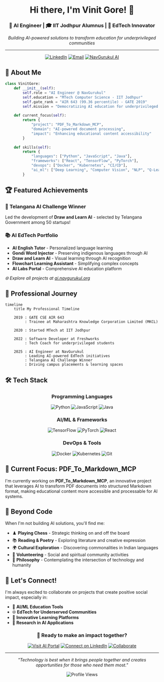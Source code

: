 <div align="center">
  
# Hi there, I'm Vinit Gore! 👋

### 🤖 AI Engineer | 🎓 IIT Jodhpur Alumnus | 🌟 EdTech Innovator

*Building AI-powered solutions to transform education for underprivileged communities*

---

[![LinkedIn](https://img.shields.io/badge/LinkedIn-0077B5?style=for-the-badge&logo=linkedin&logoColor=white)](https://www.linkedin.com/in/vinitgore/)
[![Email](https://img.shields.io/badge/Email-D14836?style=for-the-badge&logo=gmail&logoColor=white)](mailto:vinitgore1234@gmail.com)
[![NavGurukul AI](https://img.shields.io/badge/AI%20Portal-FF6B6B?style=for-the-badge&logo=artificial-intelligence&logoColor=white)](https://ai.navgurukul.org)

</div>

## 🚀 About Me

```python
class VinitGore:
    def __init__(self):
        self.role = "AI Engineer @ NavGurukul"
        self.education = "MTech Computer Science - IIT Jodhpur"
        self.gate_rank = "AIR 643 (99.36 percentile) - GATE 2019"
        self.mission = "Democratizing AI education for underprivileged youth"
        
    def current_focus(self):
        return {
            "project": "PDF_To_Markdown_MCP",
            "domain": "AI-powered document processing",
            "impact": "Enhancing educational content accessibility"
        }
    
    def skills(self):
        return {
            "languages": ["Python", "JavaScript", "Java"],
            "frameworks": ["React", "TensorFlow", "PyTorch"],
            "devops": ["Docker", "Kubernetes", "CI/CD"],
            "ai_ml": ["Deep Learning", "Computer Vision", "NLP", "Q-Learning"]
        }
```

## 🏆 Featured Achievements

### 🎯 **Telangana AI Challenge Winner**
Led the development of **Draw and Learn AI** - selected by Telangana Government among 50 startups!

### 📚 **AI EdTech Portfolio**
- **AI English Tutor** - Personalized language learning
- **Gondi Word Injector** - Preserving indigenous languages through AI
- **Draw and Learn AI** - Visual learning through AI recognition
- **Flowchart Learning Assistant** - Simplifying complex concepts
- **AI Labs Portal** - Comprehensive AI education platform

*🌐 Explore all projects at [ai.navgurukul.org](https://ai.navgurukul.org)*

## 💼 Professional Journey

```mermaid
timeline
    title My Professional Timeline
    
    2019 : GATE CSE AIR 643
         : Trainee at Maharashtra Knowledge Corporation Limited (MKCL)

    2020 : Started MTech at IIT Jodhpur
    
    2022 : Software Developer at Freshworks
         : Tech Coach for underprivileged students
    
    2025 : AI Engineer at NavGurukul
         : Leading AI-powered EdTech initiatives
         : Telangana AI Challenge Winner
         : Driving campus placements & learning spaces

```

## 🛠️ Tech Stack

<div align="center">

### Programming Languages
![Python](https://img.shields.io/badge/Python-3776AB?style=for-the-badge&logo=python&logoColor=white)
![JavaScript](https://img.shields.io/badge/JavaScript-F7DF1E?style=for-the-badge&logo=javascript&logoColor=black)
![Java](https://img.shields.io/badge/Java-ED8B00?style=for-the-badge&logo=java&logoColor=white)

### AI/ML & Frameworks
![TensorFlow](https://img.shields.io/badge/TensorFlow-FF6F00?style=for-the-badge&logo=tensorflow&logoColor=white)
![PyTorch](https://img.shields.io/badge/PyTorch-EE4C2C?style=for-the-badge&logo=pytorch&logoColor=white)
![React](https://img.shields.io/badge/React-20232A?style=for-the-badge&logo=react&logoColor=61DAFB)

### DevOps & Tools
![Docker](https://img.shields.io/badge/Docker-2496ED?style=for-the-badge&logo=docker&logoColor=white)
![Kubernetes](https://img.shields.io/badge/Kubernetes-326CE5?style=for-the-badge&logo=kubernetes&logoColor=white)
![Git](https://img.shields.io/badge/Git-F05032?style=for-the-badge&logo=git&logoColor=white)

</div>


## 🌟 Current Focus: PDF_To_Markdown_MCP

I'm currently working on **PDF_To_Markdown_MCP**, an innovative project that leverages AI to transform PDF documents into structured Markdown format, making educational content more accessible and processable for AI systems.

## 🎨 Beyond Code

When I'm not building AI solutions, you'll find me:

- ♟️ **Playing Chess** - Strategic thinking on and off the board
- 📚 **Reading & Poetry** - Exploring literature and creative expression  
- 🌍 **Cultural Exploration** - Discovering commonalities in Indian languages
- 🤝 **Volunteering** - Social and spiritual community activities
- 💭 **Philosophy** - Contemplating the intersection of technology and humanity

## 🤝 Let's Connect!

I'm always excited to collaborate on projects that create positive social impact, especially in:

- 🤖 **AI/ML Education Tools**
- 🌐 **EdTech for Underserved Communities** 
- 📱 **Innovative Learning Platforms**
- 🔬 **Research in AI Applications**

<div align="center">

### 🚀 Ready to make an impact together?

[![Visit AI Portal](https://img.shields.io/badge/🌟%20Explore%20AI%20Portal-ai.navgurukul.org-FF6B6B?style=for-the-badge)](https://ai.navgurukul.org)
[![Connect on LinkedIn](https://img.shields.io/badge/💼%20Connect%20on%20LinkedIn-blue?style=for-the-badge)](https://www.linkedin.com/in/vinitgore/)
[![Collaborate](https://img.shields.io/badge/🤝%20Let's%20Collaborate-green?style=for-the-badge)](mailto:vinitgore1234@gmail.com)

---

*"Technology is best when it brings people together and creates opportunities for those who need them most."*

![Profile Views](https://komarev.com/ghpvc/?username=Vinit-source&color=blueviolet&style=for-the-badge)

</div>
